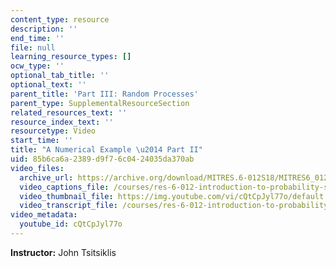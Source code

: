 ```yaml
---
content_type: resource
description: ''
end_time: ''
file: null
learning_resource_types: []
ocw_type: ''
optional_tab_title: ''
optional_text: ''
parent_title: 'Part III: Random Processes'
parent_type: SupplementalResourceSection
related_resources_text: ''
resource_index_text: ''
resourcetype: Video
start_time: ''
title: "A Numerical Example \u2014 Part II"
uid: 85b6ca6a-2389-d9f7-6c04-24035da370ab
video_files:
  archive_url: https://archive.org/download/MITRES.6-012S18/MITRES6_012S18_L25-08_300k.mp4
  video_captions_file: /courses/res-6-012-introduction-to-probability-spring-2018/5ab5e6363caa5cc897299e60bd2c4585_cQtCpJyl77o.vtt
  video_thumbnail_file: https://img.youtube.com/vi/cQtCpJyl77o/default.jpg
  video_transcript_file: /courses/res-6-012-introduction-to-probability-spring-2018/d9dcded83d177a494ab1e48416ee01f7_cQtCpJyl77o.pdf
video_metadata:
  youtube_id: cQtCpJyl77o
---
```


**Instructor:** John Tsitsiklis



